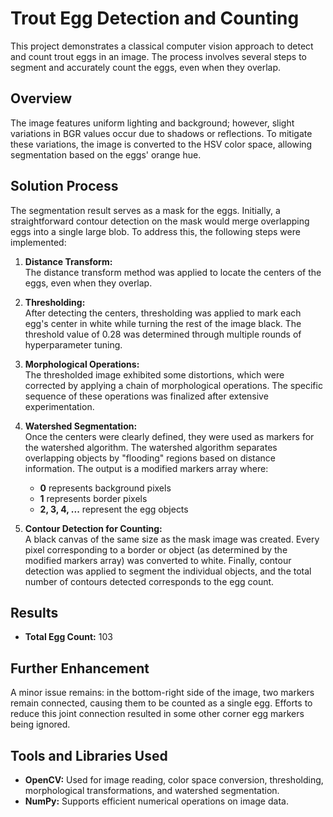 # Trout Egg Detection and Counting

This project demonstrates a classical computer vision approach to detect and count trout eggs in an image. The process involves several steps to segment and accurately count the eggs, even when they overlap.

## Overview

The image features uniform lighting and background; however, slight variations in BGR values occur due to shadows or reflections. To mitigate these variations, the image is converted to the HSV color space, allowing segmentation based on the eggs' orange hue.

## Solution Process

The segmentation result serves as a mask for the eggs. Initially, a straightforward contour detection on the mask would merge overlapping eggs into a single large blob. To address this, the following steps were implemented:

1. **Distance Transform:**  
   The distance transform method was applied to locate the centers of the eggs, even when they overlap.

2. **Thresholding:**  
   After detecting the centers, thresholding was applied to mark each egg's center in white while turning the rest of the image black. The threshold value of 0.28 was determined through multiple rounds of hyperparameter tuning.

3. **Morphological Operations:**  
   The thresholded image exhibited some distortions, which were corrected by applying a chain of morphological operations. The specific sequence of these operations was finalized after extensive experimentation.

4. **Watershed Segmentation:**  
   Once the centers were clearly defined, they were used as markers for the watershed algorithm. The watershed algorithm separates overlapping objects by "flooding" regions based on distance information. The output is a modified markers array where:

   - **0** represents background pixels
   - **1** represents border pixels
   - **2, 3, 4, ...** represent the egg objects

5. **Contour Detection for Counting:**  
   A black canvas of the same size as the mask image was created. Every pixel corresponding to a border or object (as determined by the modified markers array) was converted to white. Finally, contour detection was applied to segment the individual objects, and the total number of contours detected corresponds to the egg count.

## Results

- **Total Egg Count:** 103

## Further Enhancement

A minor issue remains: in the bottom-right side of the image, two markers remain connected, causing them to be counted as a single egg. Efforts to reduce this joint connection resulted in some other corner egg markers being ignored.

## Tools and Libraries Used

- **OpenCV:** Used for image reading, color space conversion, thresholding, morphological transformations, and watershed segmentation.
- **NumPy:** Supports efficient numerical operations on image data.

